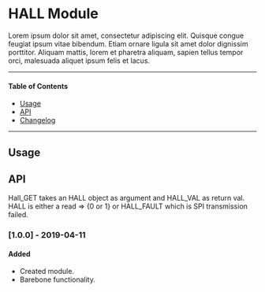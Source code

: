 # HALL Module
Lorem ipsum dolor sit amet, consectetur adipiscing elit. Quisque congue feugiat ipsum vitae bibendum. Etiam ornare ligula sit amet dolor dignissim porttitor. Aliquam mattis, lorem et pharetra aliquam, sapien tellus tempor orci, malesuada aliquet ipsum felis et lacus.

<!-- ----------------------------------------------------------------------------------------- -->

---

#### Table of Contents

- [Usage](#usage)
- [API](#api)
- [Changelog](#changelog)

---

<!-- ----------------------------------------------------------------------------------------- -->

## Usage

<!-- ----------------------------------------------------------------------------------------- -->

## API
Hall_GET takes an HALL object as argument and HALL_VAL as return val. HALL is either a
read => {0 or 1} or HALL_FAULT which is SPI transmission failed.

### [1.0.0] - 2019-04-11

#### Added
- Created module.
- Barebone functionality.

<!-- --------------------------------------------------------------------------------------
